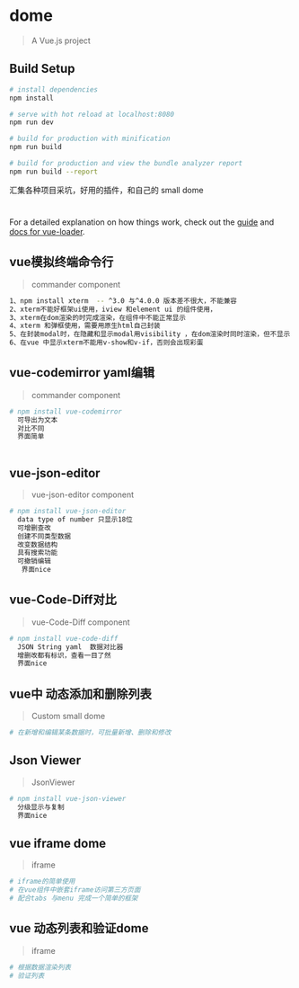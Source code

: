 # dome

> A Vue.js project

## Build Setup

``` bash
# install dependencies
npm install

# serve with hot reload at localhost:8080
npm run dev

# build for production with minification
npm run build

# build for production and view the bundle analyzer report
npm run build --report
```
汇集各种项目采坑，好用的插件，和自己的 small dome 
#
For a detailed explanation on how things work, check out the [guide](http://vuejs-templates.github.io/webpack/) and [docs for vue-loader](http://vuejs.github.io/vue-loader).

##  vue模拟终端命令行
> commander component

``` bash
1、npm install xterm  -- ^3.0 与^4.0.0 版本差不很大，不能兼容
2、xterm不能好框架ui使用，iview 和element ui 的组件使用，
3、xterm在dom渲染的时完成渲染，在组件中不能正常显示
4、xterm 和弹框使用，需要用原生html自己封装
5、在封装modal时，在隐藏和显示modal用visibility ，在dom渲染时同时渲染，但不显示
6、在vue 中显示xterm不能用v-show和v-if，否则会出现彩蛋
```


##  vue-codemirror yaml编辑
> commander component

``` bash
# npm install vue-codemirror  
  可导出为文本
  对比不同
  界面简单
  
```

##  vue-json-editor
> vue-json-editor component

``` bash
# npm install vue-json-editor 
  data type of number 只显示18位 
  可增删查改
  创建不同类型数据
  改变数据结构
  具有搜索功能
  可撤销编辑
   界面nice
```

##  vue-Code-Diff对比
> vue-Code-Diff component

``` bash
# npm install vue-code-diff 
  JSON String yaml  数据对比器
  增删改都有标识，查看一目了然
  界面nice
```


##  vue中 动态添加和删除列表
> Custom small dome

``` bash
# 在新增和编辑某条数据时，可批量新增、删除和修改
```

##  Json Viewer
> JsonViewer

``` bash
# npm install vue-json-viewer 
  分级显示与复制
  界面nice
```

##  vue iframe dome
> iframe 

``` bash
# iframe的简单使用
# 在vue组件中嵌套iframe访问第三方页面  
# 配合tabs 与menu 完成一个简单的框架
```

##  vue 动态列表和验证dome
> iframe 

``` bash
# 根据数据渲染列表
# 验证列表
```
